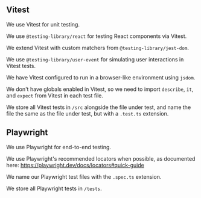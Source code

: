 ## Vitest

We use Vitest for unit testing.

We use `@testing-library/react` for testing React components via Vitest.

We extend Vitest with custom matchers from `@testing-library/jest-dom`.

We use `@testing-library/user-event` for simulating user interactions in Vitest tests.

We have Vitest configured to run in a browser-like environment using `jsdom`.

We don't have globals enabled in Vitest, so we need to import `describe`, `it`, and `expect` from Vitest in each test file.

We store all Vitest tests in `/src` alongside the file under test, and name the file the same as the file under test, but with a `.test.ts` extension.

## Playwright

We use Playwright for end-to-end testing.

We use Playwright's recommended locators when possible, as documented here: https://playwright.dev/docs/locators#quick-guide

We name our Playwright test files with the `.spec.ts` extension.

We store all Playwright tests in `/tests`.
